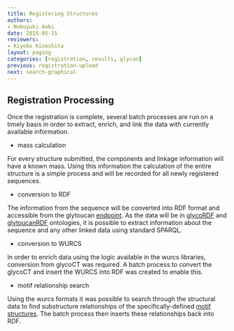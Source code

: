 ```yaml
---
title: Registering Structures
authors:
- Nobuyuki Aoki
date: 2015-05-15
reviewers:
- Kiyoko Kinoshita
layout: paging
categories: [registration, results, glycan]
previous: registration-upload
next: search-graphical
---
```


Registration Processing
------------

  Once the registration is complete, several batch processes are run on a timely basis in order to extract, enrich, and link the data with currently available information.  

* mass calculation

For every structure submitted, the components and linkage information will have a known mass.  Using this information the calculation of the entire structure is a simple process and will be recorded for all newly registered sequences.

* conversion to RDF

The information from the sequence will be converted into RDF format and accessible from the glytoucan [endpoint](http://ts.glytoucan.org/sparql).  As the data will be in [glycoRDF](http://glycoinfo.org/glycoRDF) and [glytoucanRDF](http://glycoinfo.org/rdf) ontologies, it is possible to extract information about the sequence and any other linked data using standard SPARQL.

* conversion to WURCS

In order to enrich data using the logic available in the wurcs libraries, conversion from glycoCT was required.  A batch process to convert the glycoCT and insert the WURCS into RDF was created to enable this.

* motif relationship search

Using the wurcs formats it was possible to search through the structural data to find substructure relationships of the specifically-defined [motif structures](http://www.glytoucan.org/Motifs/listAll).  The batch process then inserts these relationships back into RDF.